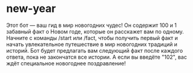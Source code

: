 # new-year
Этот бот — ваш гид в мир новогодних чудес! Он содержит 100 и 1 забавный факт о Новом годе, которые он расскажет вам по одному. Начните с команды /start или /fact, чтобы получить первый факт и начать увлекательное путешествие в мир новогодних традиций и историй. Бот будет предлагать вам следующий факт после каждого ответа, пока не закончатся все истории. А если вы введёте "102", вас ждёт специальное новогоднее поздравление!
